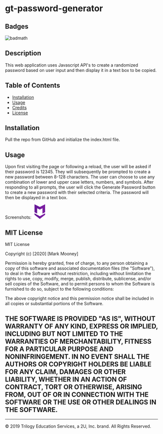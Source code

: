 # gt-password-generator

## Badges

![badmath](https://img.shields.io/beerpay/mjmoon15/gt-bootstrap-portfolio)


## Description 

This web application uses Javascript API's to create a randomized password based on user input and then display it in a text box to be copied. 


## Table of Contents


* [Installation](#installation)
* [Usage](#usage)
* [Credits](#credits)
* [License](#license)


## Installation

Pull the repo from GitHub and initialize the index.html file.


## Usage 

Upon first visiting the page or following a reload, the user will be asked if their password is 12345. They will subsequently be prompted to create a new password between 8-128 characters. The user can choose to use any combination of lower and upper case letters, numbers, and symbols. After responding to all prompts, the user will click the Generate Password button to create a new password with their selected criteria. The password will then be displayed in a text box. 



Screenshots: 
![alt text](https://github.com/adam-p/markdown-here/raw/master/src/common/images/icon48.png "Logo Title Text 1")



## MIT License

MIT License

Copyright (c) [2020] [Mark Mooney]

Permission is hereby granted, free of charge, to any person obtaining a copy
of this software and associated documentation files (the "Software"), to deal
in the Software without restriction, including without limitation the rights
to use, copy, modify, merge, publish, distribute, sublicense, and/or sell
copies of the Software, and to permit persons to whom the Software is
furnished to do so, subject to the following conditions:

The above copyright notice and this permission notice shall be included in all
copies or substantial portions of the Software.

THE SOFTWARE IS PROVIDED "AS IS", WITHOUT WARRANTY OF ANY KIND, EXPRESS OR
IMPLIED, INCLUDING BUT NOT LIMITED TO THE WARRANTIES OF MERCHANTABILITY,
FITNESS FOR A PARTICULAR PURPOSE AND NONINFRINGEMENT. IN NO EVENT SHALL THE
AUTHORS OR COPYRIGHT HOLDERS BE LIABLE FOR ANY CLAIM, DAMAGES OR OTHER
LIABILITY, WHETHER IN AN ACTION OF CONTRACT, TORT OR OTHERWISE, ARISING FROM,
OUT OF OR IN CONNECTION WITH THE SOFTWARE OR THE USE OR OTHER DEALINGS IN THE
SOFTWARE.
---


---
© 2019 Trilogy Education Services, a 2U, Inc. brand. All Rights Reserved.

